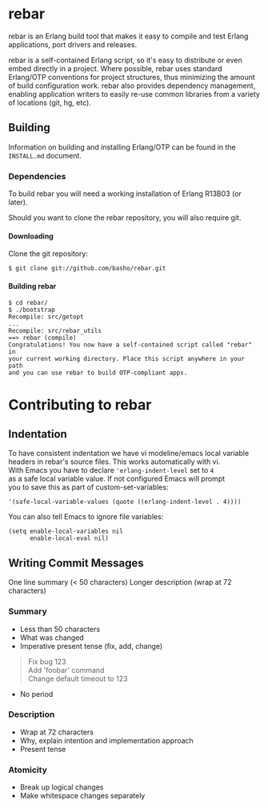 rebar
=====

rebar is an Erlang build tool that makes it easy to compile and
test Erlang applications, port drivers and releases.

rebar is a self-contained Erlang script, so it's easy to distribute or even
embed directly in a project. Where possible, rebar uses standard Erlang/OTP
conventions for project structures, thus minimizing the amount of build
configuration work. rebar also provides dependency management, enabling
application writers to easily re-use common libraries from a variety of
locations (git, hg, etc).

Building
--------

Information on building and installing Erlang/OTP can be found
in the `INSTALL.md` document.

### Dependencies

To build rebar you will need a working installation of Erlang R13B03 (or
later).

Should you want to clone the rebar repository, you will also require git.

#### Downloading

Clone the git repository:

    $ git clone git://github.com/basho/rebar.git

#### Building rebar

    $ cd rebar/
    $ ./bootstrap
    Recompile: src/getopt
    ...
    Recompile: src/rebar_utils
    ==> rebar (compile)
    Congratulations! You now have a self-contained script called "rebar" in
    your current working directory. Place this script anywhere in your path
    and you can use rebar to build OTP-compliant apps.


Contributing to rebar
=====================

Indentation
-----------

To have consistent indentation we have vi modeline/emacs local variable  
headers in rebar's source files. This works automatically with vi.  
With Emacs you have to declare <code>'erlang-indent-level</code>
set to <code>4</code>  
as a safe local variable value. If not configured Emacs will prompt  
you to save this as part of custom-set-variables:

    '(safe-local-variable-values (quote ((erlang-indent-level . 4))))
You can also tell Emacs to ignore file variables:

    (setq enable-local-variables nil
          enable-local-eval nil)


Writing Commit Messages
-----------------------

One line summary (< 50 characters)
Longer description (wrap at 72 characters)

### Summary

* Less than 50 characters
* What was changed
* Imperative present tense (fix, add, change)
> Fix bug 123  
> Add 'foobar' command  
> Change default timeout to 123  
* No period

### Description

* Wrap at 72 characters
* Why, explain intention and implementation approach
* Present tense

### Atomicity

* Break up logical changes
* Make whitespace changes separately
